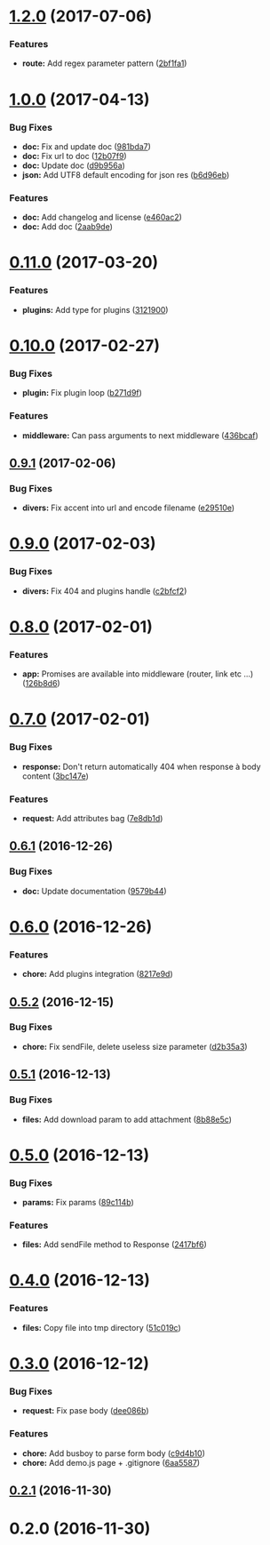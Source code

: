 <a name="1.2.0"></a>
# [1.2.0](https://github.com/kevinbalicot/yion/compare/v1.1.0...v1.2.0) (2017-07-06)


### Features

* **route:** Add regex parameter pattern ([2bf1fa1](https://github.com/kevinbalicot/yion/commit/2bf1fa1))



<a name="1.0.0"></a>
# [1.0.0](https://github.com/kevinbalicot/yion/compare/v0.11.0...v1.0.0) (2017-04-13)


### Bug Fixes

* **doc:** Fix and update doc ([981bda7](https://github.com/kevinbalicot/yion/commit/981bda7))
* **doc:** Fix url to doc ([12b07f9](https://github.com/kevinbalicot/yion/commit/12b07f9))
* **doc:** Update doc ([d9b956a](https://github.com/kevinbalicot/yion/commit/d9b956a))
* **json:** Add UTF8 default encoding for json res ([b6d96eb](https://github.com/kevinbalicot/yion/commit/b6d96eb))


### Features

* **doc:** Add changelog and license ([e460ac2](https://github.com/kevinbalicot/yion/commit/e460ac2))
* **doc:** Add doc ([2aab9de](https://github.com/kevinbalicot/yion/commit/2aab9de))



<a name="0.11.0"></a>
# [0.11.0](https://github.com/kevinbalicot/yion/compare/0.10.0...v0.11.0) (2017-03-20)


### Features

* **plugins:** Add type for plugins ([3121900](https://github.com/kevinbalicot/yion/commit/3121900))



<a name="0.10.0"></a>
# [0.10.0](https://github.com/kevinbalicot/yion/compare/v0.9.1...0.10.0) (2017-02-27)


### Bug Fixes

* **plugin:** Fix plugin loop ([b271d9f](https://github.com/kevinbalicot/yion/commit/b271d9f))


### Features

* **middleware:** Can pass arguments to next middleware ([436bcaf](https://github.com/kevinbalicot/yion/commit/436bcaf))



<a name="0.9.1"></a>
## [0.9.1](https://github.com/kevinbalicot/yion/compare/v0.9.0...v0.9.1) (2017-02-06)


### Bug Fixes

* **divers:** Fix accent into url and encode filename ([e29510e](https://github.com/kevinbalicot/yion/commit/e29510e))



<a name="0.9.0"></a>
# [0.9.0](https://github.com/kevinbalicot/yion/compare/v0.8.0...v0.9.0) (2017-02-03)


### Bug Fixes

* **divers:** Fix 404 and plugins handle ([c2bfcf2](https://github.com/kevinbalicot/yion/commit/c2bfcf2))



<a name="0.8.0"></a>
# [0.8.0](https://github.com/kevinbalicot/yion/compare/v0.7.0...v0.8.0) (2017-02-01)


### Features

* **app:** Promises are available into middleware (router, link etc ...) ([126b8d6](https://github.com/kevinbalicot/yion/commit/126b8d6))



<a name="0.7.0"></a>
# [0.7.0](https://github.com/kevinbalicot/yion/compare/v0.6.1...v0.7.0) (2017-02-01)


### Bug Fixes

* **response:** Don't return automatically 404 when response à body content ([3bc147e](https://github.com/kevinbalicot/yion/commit/3bc147e))


### Features

* **request:** Add attributes bag ([7e8db1d](https://github.com/kevinbalicot/yion/commit/7e8db1d))



<a name="0.6.1"></a>
## [0.6.1](https://github.com/kevinbalicot/yion/compare/v0.6.0...v0.6.1) (2016-12-26)


### Bug Fixes

* **doc:** Update documentation ([9579b44](https://github.com/kevinbalicot/yion/commit/9579b44))



<a name="0.6.0"></a>
# [0.6.0](https://github.com/kevinbalicot/yion/compare/v0.5.2...v0.6.0) (2016-12-26)


### Features

* **chore:** Add plugins integration ([8217e9d](https://github.com/kevinbalicot/yion/commit/8217e9d))



<a name="0.5.2"></a>
## [0.5.2](https://github.com/kevinbalicot/yion/compare/v0.5.1...v0.5.2) (2016-12-15)


### Bug Fixes

* **chore:** Fix sendFile, delete useless size parameter ([d2b35a3](https://github.com/kevinbalicot/yion/commit/d2b35a3))



<a name="0.5.1"></a>
## [0.5.1](https://github.com/kevinbalicot/yion/compare/v0.5.0...v0.5.1) (2016-12-13)


### Bug Fixes

* **files:** Add download param to add attachment ([8b88e5c](https://github.com/kevinbalicot/yion/commit/8b88e5c))



<a name="0.5.0"></a>
# [0.5.0](https://github.com/kevinbalicot/yion/compare/v0.4.0...v0.5.0) (2016-12-13)


### Bug Fixes

* **params:** Fix params ([89c114b](https://github.com/kevinbalicot/yion/commit/89c114b))


### Features

* **files:** Add sendFile method to Response ([2417bf6](https://github.com/kevinbalicot/yion/commit/2417bf6))



<a name="0.4.0"></a>
# [0.4.0](https://github.com/kevinbalicot/yion/compare/v0.3.0...v0.4.0) (2016-12-13)


### Features

* **files:** Copy file into tmp directory ([51c019c](https://github.com/kevinbalicot/yion/commit/51c019c))



<a name="0.3.0"></a>
# [0.3.0](https://github.com/kevinbalicot/yion/compare/v0.2.1...v0.3.0) (2016-12-12)


### Bug Fixes

* **request:** Fix pase body ([dee086b](https://github.com/kevinbalicot/yion/commit/dee086b))


### Features

* **chore:** Add busboy to parse form body ([c9d4b10](https://github.com/kevinbalicot/yion/commit/c9d4b10))
* **chore:** Add demo.js page + .gitignore ([6aa5587](https://github.com/kevinbalicot/yion/commit/6aa5587))



<a name="0.2.1"></a>
## [0.2.1](https://github.com/kevinbalicot/yion/compare/v0.2.0...v0.2.1) (2016-11-30)



<a name="0.2.0"></a>
# 0.2.0 (2016-11-30)



